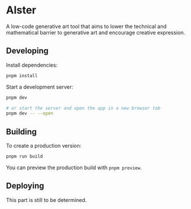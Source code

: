 # Alster

A low-code generative art tool that aims to lower the technical and mathematical barrier to generative art and encourage creative expression.

## Developing

Install dependencies:

```bash
pnpm install
```

Start a development server:

```bash
pnpm dev

# or start the server and open the app in a new browser tab
pnpm dev -- --open
```

## Building

To create a production version:

```bash
pnpm run build
```

You can preview the production build with `pnpm preview`.

## Deploying

This part is still to be determined.

